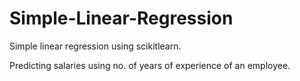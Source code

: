 # Simple-Linear-Regression
Simple linear regression using scikitlearn.

Predicting salaries using no. of years of experience of an employee.
